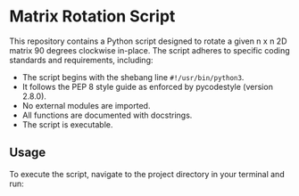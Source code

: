 # Matrix Rotation Script

This repository contains a Python script designed to rotate a given n x n 2D matrix 90 degrees clockwise in-place. The script adheres to specific coding standards and requirements, including:

- The script begins with the shebang line `#!/usr/bin/python3`.
- It follows the PEP 8 style guide as enforced by pycodestyle (version 2.8.0).
- No external modules are imported.
- All functions are documented with docstrings.
- The script is executable.

## Usage

To execute the script, navigate to the project directory in your terminal and run:
